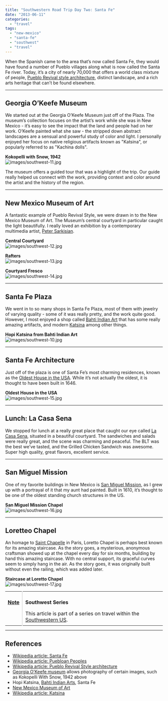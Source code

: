 ```yaml
---
title: "Southwestern Road Trip Day Two: Santa Fe"
date: "2013-06-11"
categories: 
  - "travel"
tags: 
  - "new-mexico"
  - "santa-fe"
  - "southwest"
  - "travel"
---
```


When the Spanish came to the area that’s now called Santa Fe, they would have found a number of Pueblo villages along what is now called the Santa Fe river. Today, it’s a city of nearly 70,000 that offers a world class mixture of people, [Pueblo Revival style architecture](http://en.wikipedia.org/wiki/Pueblo_Revival_Style_architecture), distinct landscape, and a rich arts heritage that can’t be found elsewhere.

* * *

## Georgia O’Keefe Museum

We started out at the Georgia O’Keefe Museum just off of the Plaza. The museum’s collection focuses on the artist’s work while she was in New Mexico - it’s easy to see the impact that the land and people had on her work. O’Keefe painted what she saw - the stripped down abstract landscapes are a sensual and powerful study of color and light. I personally enjoyed her focus on native religious artifacts known as "Katsina", or popularly referred to as "Kachina dolls".

**Kokopelli with Snow, 1942**  
![images/southwest-11.jpg](images/southwest-11.jpg)

The museum offers a guided tour that was a highlight of the trip. Our guide really helped us connect with the work, providing context and color around the artist and the history of the region.

* * *

## New Mexico Museum of Art

A fantastic example of Pueblo Revival Style, we were drawn in to the New Mexico Museum of Art. The Museum’s central courtyard in particular caught the light beautifully. I really loved an exhibition by a contemporary multimedia artist, [Peter Sarkisian](http://nmartmuseum.org/site/explore/current/peter-sarkisian-video-works-1994-2011.html).

**Central Courtyard**  
![images/southwest-12.jpg](images/southwest-12.jpg)

**Rafters**  
![images/southwest-13.jpg](images/southwest-13.jpg)

**Courtyard Fresco**  
![images/southwest-14.jpg](images/southwest-14.jpg)

* * *

## Santa Fe Plaza

We went in to so many shops in Santa Fe Plaza, most of them with jewelry of varying quality - some of it was really pretty, and the work quite good. However, I most enjoyed a shop called [Bahti Indian Art](http://www.bahti.com/) that has some really amazing artifacts, and modern [Katsina](http://en.wikipedia.org/wiki/Kachina) among other things.

**Hopi Katsina from Bahti Indian Art**  
![images/southwest-10.jpg](images/southwest-10.jpg)

* * *

## Santa Fe Architecture

Just off of the plaza is one of Santa Fe’s most charming residences, known as the [Oldest House in the USA](https://en.wikipedia.org/wiki/Oldest_House_in_the_USA). While it’s not actually the oldest, it is thought to have been built in 1646.

**Oldest House in the USA**  
![images/southwest-15.jpg](images/southwest-15.jpg)

* * *

## Lunch: La Casa Sena

We stopped for lunch at a really great place that caught our eye called [La Casa Sena](http://www.lacasasena.com/), situated in a beautiful courtyard. The sandwiches and salads were really great, and the scene was charming and peaceful. The BLT was the best we’ve tasted, and the Grilled Chicken Sandwich was awesome. Super high quality, great flavors, excellent service.

* * *

## San Miguel Mission

One of my favorite buildings in New Mexico is [San Miguel Mission](http://en.wikipedia.org/wiki/San_Miguel_Mission), as I grew up with a portrayal of it that my aunt had painted. Built in 1610, it’s thought to be one of the oldest standing church structures in the US.

**San Miguel Mission Chapel**  
![images/southwest-16.jpg](images/southwest-16.jpg)

* * *

## Loretteo Chapel

An homage to [Saint Chapelle](http://en.wikipedia.org/wiki/Sainte-Chapelle) in Paris, Loretto Chapel is perhaps best known for its amazing staircase. As the story goes, a mysterious, anonymous craftsman showed up at the chapel every day for six months, building by hand this amazing staircase. With no central support, its graceful curves seem to simply hang in the air. As the story goes, it was originally built without even the railing, which was added later.

**Staircase at Loretto Chapel**  
![images/southwest-17.jpg](images/southwest-17.jpg)

<table style="margin:.2em 0;"><tbody><tr valign="top"><td style="padding:.5em;"><p><b><u>Note</u></b></p></td><td style="border-left:3px solid #e8e8e8;padding:.5em;"><p><b>Southwest Series</b></p>This article is part of a series on travel within the <a href="http://www.kylehodgson.com/tag/southwest/">Southwestern US</a>.</td></tr></tbody></table>

* * *

## References

- [Wikipedia article: Santa Fe](https://en.wikipedia.org/wiki/Santa_Fe,_New_Mexico)
- [Wikipedia article: Puebloan Peoples](https://en.wikipedia.org/wiki/Pueblo_Indian)
- [Wikipedia article: Pueblo Revival Style architecture](http://en.wikipedia.org/wiki/Pueblo_Revival_Style_architecture)
- [Georgia O’Keefe museum](http://www.okeeffemuseum.org/) allows photography of certain images, such as Kokopelli With Snow, 1942 above
- Hopi Katsina, [Bahti Indian Arts](http://www.bahti.com/), Santa Fe
- [New Mexico Museum of Art](http://nmartmuseum.org/)
- [Wikipedia article: Katsina](http://en.wikipedia.org/wiki/Kachina)
